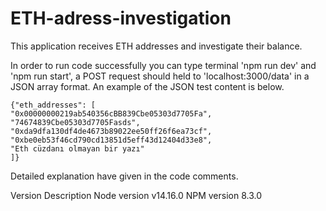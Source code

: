 # ETH-adress-investigation
This application receives ETH addresses and investigate their balance.

In order to run code successfully you can type terminal 'npm run dev' and 'npm run start', a POST request should held to 'localhost:3000/data' in a JSON array format. An example of the JSON test content is below.
    
    {"eth_addresses": [
    "0x00000000219ab540356cBB839Cbe05303d7705Fa",
    "74674839Cbe05303d7705Fasds",
    "0xda9dfa130df4de4673b89022ee50ff26f6ea73cf",
    "0xbe0eb53f46cd790cd13851d5eff43d12404d33e8",
    "Eth cüzdanı olmayan bir yazı"
    ]}
    
Detailed explanation have given in the code comments.

Version Description
Node version v14.16.0
NPM version 8.3.0
